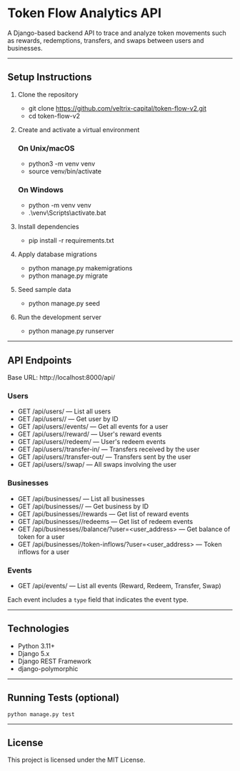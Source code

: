 # Token Flow Analytics API

A Django-based backend API to trace and analyze token movements such as rewards, redemptions, transfers, and swaps between users and businesses.

---

## Setup Instructions

1. Clone the repository

   - git clone https://github.com/veltrix-capital/token-flow-v2.git
   - cd token-flow-v2

2. Create and activate a virtual environment

   ### On Unix/macOS

   - python3 -m venv venv
   - source venv/bin/activate

   ### On Windows

   - python -m venv venv
   - .\venv\Scripts\activate.bat

3. Install dependencies

   - pip install -r requirements.txt

4. Apply database migrations

   - python manage.py makemigrations
   - python manage.py migrate

5. Seed sample data

   - python manage.py seed

6. Run the development server

   - python manage.py runserver

---

## API Endpoints

Base URL: http://localhost:8000/api/

### Users

- GET /api/users/ — List all users
- GET /api/users/<id>/ — Get user by ID
- GET /api/users/<id>/events/ — Get all events for a user
- GET /api/users/<id>/reward/ — User's reward events
- GET /api/users/<id>/redeem/ — User's redeem events
- GET /api/users/<id>/transfer-in/ — Transfers received by the user
- GET /api/users/<id>/transfer-out/ — Transfers sent by the user
- GET /api/users/<id>/swap/ — All swaps involving the user

### Businesses

- GET /api/businesses/ — List all businesses
- GET /api/businesses/<id>/ — Get business by ID
- GET /api/businesses/<id>/rewards — Get list of reward events
- GET /api/businesses/<id>/redeems — Get list of redeem events
- GET /api/businesses/<id>/balance/?user=<user_address> — Get balance of token for a user
- GET /api/businesses/<id>/token-inflows/?user=<user_address> — Token inflows for a user

### Events

- GET /api/events/ — List all events (Reward, Redeem, Transfer, Swap)

Each event includes a `type` field that indicates the event type.

---

## Technologies

- Python 3.11+
- Django 5.x
- Django REST Framework
- django-polymorphic

---

## Running Tests (optional)

    python manage.py test

---

## License

This project is licensed under the MIT License.
